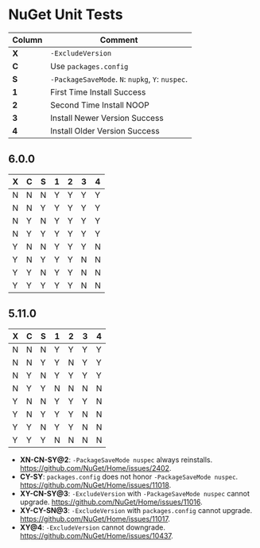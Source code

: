 # NuGet Unit Tests

| Column | Comment |
|--------|---------|
| **X**  | `-ExcludeVersion` |
| **C**  | Use `packages.config` |
| **S**  | `-PackageSaveMode`. `N`: `nupkg`, `Y`: `nuspec`. |
| **1**  | First Time Install Success |
| **2**  | Second Time Install NOOP |
| **3**  | Install Newer Version Success |
| **4**  | Install Older Version Success |


## 6.0.0

| X | C | S | 1 | 2 | 3 | 4 |
|---|---|---|---|---|---|---|
| N | N | N | Y | Y | Y | Y |
| N | N | Y | Y | Y | Y | Y |
| N | Y | N | Y | Y | Y | Y |
| N | Y | Y | Y | Y | Y | Y |
| Y | N | N | Y | Y | Y | N |
| Y | N | Y | Y | Y | N | N |
| Y | Y | N | Y | Y | N | N |
| Y | Y | Y | Y | Y | N | N |


## 5.11.0

| X | C | S | 1 | 2 | 3 | 4 |
|---|---|---|---|---|---|---|
| N | N | N | Y | Y | Y | Y |
| N | N | Y | Y | N | Y | Y |
| N | Y | N | Y | Y | Y | Y |
| N | Y | Y | N | N | N | N |
| Y | N | N | Y | Y | Y | N |
| Y | N | Y | Y | Y | N | N |
| Y | Y | N | Y | Y | N | N |
| Y | Y | Y | N | N | N | N |


- **XN-CN-SY@2**: `-PackageSaveMode nuspec` always reinstalls. https://github.com/NuGet/Home/issues/2402.
- **CY-SY**: `packages.config` does not honor `-PackageSaveMode nuspec`. https://github.com/NuGet/Home/issues/11018.
- **XY-CN-SY@3**: `-ExcludeVersion` with `-PackageSaveMode nuspec` cannot upgrade. https://github.com/NuGet/Home/issues/11016.
- **XY-CY-SN@3**: `-ExcludeVersion` with `packages.config` cannot upgrade. https://github.com/NuGet/Home/issues/11017.
- **XY@4**: `-ExcludeVersion` cannot downgrade. https://github.com/NuGet/Home/issues/10437.
